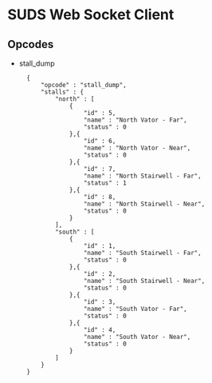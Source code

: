 SUDS Web Socket Client
===

Opcodes
---
- stall_dump
	
		{
			"opcode" : "stall_dump",
			"stalls" : { 
				"north" : [ 
					{ 
						"id" : 5,
		            	"name" : "North Vator - Far",
		            	"status" : 0
		          	},{ 
						"id" : 6,
		            	"name" : "North Vator - Near",
		            	"status" : 0
		          	},{ 
						"id" : 7,
		            	"name" : "North Stairwell - Far",
		            	"status" : 1
		          	},{ 
						"id" : 8,
		            	"name" : "North Stairwell - Near",
		            	"status" : 0
		          	}
		        ],
		      	"south" : [ 
					{ 
						"id" : 1,
		            	"name" : "South Stairwell - Far",
		            	"status" : 0
		          	},{ 
						"id" : 2,
		            	"name" : "South Stairwell - Near",
		            	"status" : 0
		          	},{ 
						"id" : 3,
		            	"name" : "South Vator - Far",
		            	"status" : 0
		          	},{ 
						"id" : 4,
		            	"name" : "South Vator - Near",
		            	"status" : 0
		          	}
		        ]
		    }
		}